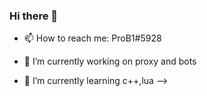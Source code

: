 ### Hi there 👋

- 📫 How to reach me: ProB1#5928

- 🔭 I’m currently working on proxy and bots
- 🌱 I’m currently learning c++,lua
-->
